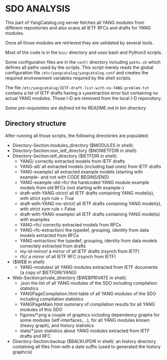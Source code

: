 SDO ANALYSIS
============

This part of YangCatalog.org server fetches all YANG modules from different repositories and also scans all IETF RFCs and drafts for YANG modules.

Once all those modules are retrieved they are validated by several tools.

Most of the code is in the `bin/` directory and uses bash and Python3 scripts.

Some configuration files are in the `conf/` directory including `paths.sh` which defines all paths used by the scripts. This script merely reads the global configuration file `/etc/yangcatalog/yangcatalog.conf` and creates the required environement variables required by the shell scripts.

The file `/etc/yangcatalog/IETF-draft-list-with-no-YANG-problem.txt` contains a list of IETF drafts having a `xym`extraction error but containing no actual YANG modules. Those I-D are removed from the local I-D reporsitory.

*Some pre-requisistes are defined int he README.md in bin directory*

Directory structure
-------------------

After running all those scripts, the following directories are populated:

- Directory-Section:modules_directory ($MODULES in shell):
- Directory-Section:non_ietf_directory ($NONIETFDIR in shell):
- Directory-Section:ietf_directory ($IETFDIR in shell):
  - YANG/ correctly extracted models from IETF drafts
  - YANG-all/ all extracted models (including bad ones) from IETF drafts
  - YANG-example/ all extracted example models (starting with example- and not with CODE BEGINS/END)
  - YANG-example-old-rfc/ the hardcoded YANG module example models from old RFCs (not starting with example-)
  - draft-with-YANG-strict/ all IETF drafts containing YANG model(s), with strict xym rule = True
  - draft-with-YANG-no-strict/ all IETF drafts containing YANG model(s), with strict xym rule = False
  - draft-with-YANG-example/ all IETF drafts containing YANG model(s) with examples
  - YANG-rfc/ correctly extracted models from RFCs
  - YANG-rfc-extraction/ the typedef, grouping, identity from data models extracted from RFCs
  - YANG-extraction/ the typedef, grouping, identity from data models correctely extracted from drafts
  - my-id-mirror/ a mirror of all IETF drafts (rsynch from IETF)
  - rfc/ a mirror of all IETF RFC (rsynch from IETF)
- ($WEB in shell):
  - YANG-modules/ all YANG modules extracted from IETF documents (a copy of $IETFDIR/YANG)
- Web-Section:private_directory ($WEBPRIVATE in shell):
  - <SDO>.json the list of all YANG modules of the SDO including compilation statistics
  - <SDO>YANGPageCompilation.html table of all YANG modules of the SDO including compilation statistics
  - <SDO>YANGPageMain.html summary of compilation results for all YANG modules of this SDO
  - figures/*.png a couple of graphics including dependency graphs for some modules (ietf-interfaces, ..), for all YANG modules known (heavy graph), and history statistics
  - stats/*.json statistics about YANG modules extracted from IETF drafts and RFC 
- Directory-Section:backup ($BACKUPDIR in shell): an history directory containing all files from <SDO> with a date suffix (used to generated the history graphcis)
